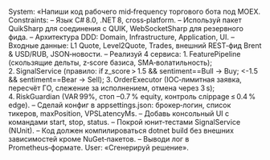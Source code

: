 System: «Напиши код рабочего mid‑frequency торгового бота под MOEX.
Constraints:
– Язык C# 8.0, .NET 8, cross‑platform.
– Используй пакет QuikSharp для соединения с QUIK, WebSocketSharp для резервного фида.
– Архитектура DDD: Domain, Infrastructure, Application, UI.
– Входные данные: L1 Quote, Level2Quote, Trades, внешний REST‑фид Brent & USD/RUB, JSON‑новости.
– Реализуй 4 сервиса:
1. FeaturePipeline (скользящие дельты, z‑score базиса, SMA‑волатильность);
2. SignalService (правило: if z_score > 1.5 && sentiment==Bull → Buy; <-1.5 && sentiment==Bear → Sell);
3. OrderExecutor (IOC‑лимитная заявка, пересчёт ГО, слежение за исполнением, отмена через 3 s);
4. RiskGuardian (VAR 99%, стоп –0.7 % equity, контроль слippage ≤ 0.4 % edge).
– Сделай конфиг в appsettings.json: брокер‑логин, список тикеров, maxPosition, VPSLatencyMs.
– Добавь консольный UI с командами start, stop, status.
– Покрой юнит‑тестами SignalService (NUnit).
– Код должен компилироваться dotnet build без внешних зависимостей кроме NuGet‑пакетов.
– Выводи лог в Prometheus‑формате.
User: «Сгенерируй решение».
